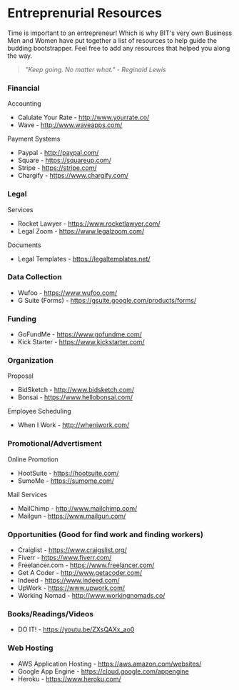 # Entreprenurial Resources
Time is important to an entrepreneur! Which is why BIT's very own Business Men and Women have put together a list of resources to help guide the budding bootstrapper. Feel free to add any resources that helped you along the way.

> *"Keep going. No matter what." - Reginald Lewis*

### Financial
Accounting
- Calulate Your Rate - http://www.yourrate.co/
- Wave - http://www.waveapps.com/

Payment Systems
- Paypal - http://paypal.com/
- Square - https://squareup.com/
- Stripe - https://stripe.com/
- Chargify - https://www.chargify.com/

### Legal
Services
- Rocket Lawyer - https://www.rocketlawyer.com/
- Legal Zoom - https://www.legalzoom.com/

Documents
- Legal Templates - https://legaltemplates.net/

### Data Collection
- Wufoo - https://www.wufoo.com/
- G Suite (Forms) - https://gsuite.google.com/products/forms/

### Funding
- GoFundMe - https://www.gofundme.com/
- Kick Starter - https://www.kickstarter.com/

### Organization
Proposal
- BidSketch - http://www.bidsketch.com/
- Bonsai - https://www.hellobonsai.com/

Employee Scheduling
- When I Work - http://wheniwork.com/

### Promotional/Advertisment
Online Promotion
- HootSuite - https://hootsuite.com/
- SumoMe - https://sumome.com/

Mail Services
- MailChimp - http://www.mailchimp.com/
- Mailgun - https://www.mailgun.com/

### Opportunities (Good for find work and finding workers)
- Craiglist - https://www.craigslist.org/
- Fiverr - https://www.fiverr.com/
- Freelancer.com - https://www.freelancer.com/
- Get A Coder - http://www.getacoder.com/
- Indeed - https://www.indeed.com/
- UpWork - https://www.upwork.com/
- Working Nomad - http://www.workingnomads.co/

### Books/Readings/Videos
- DO IT! - https://youtu.be/ZXsQAXx_ao0

### Web Hosting
- AWS Application Hosting - https://aws.amazon.com/websites/
- Google App Engine - https://cloud.google.com/appengine
- Heroku - https://www.heroku.com/
